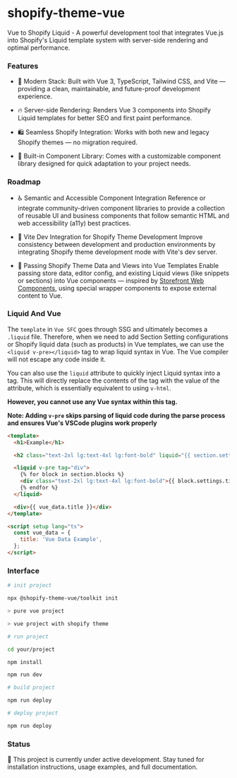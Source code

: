 # shopify-theme-vue

Vue to Shopify Liquid - A powerful development tool that integrates Vue.js into Shopify's Liquid template system with
server-side rendering and optimal performance.

### Features

- 🧪 Modern Stack: Built with Vue 3, TypeScript, Tailwind CSS, and Vite — providing a clean, maintainable, and
  future-proof development experience.

- 🔥 Server-side Rendering: Renders Vue 3 components into Shopify Liquid templates for better SEO and first paint
  performance.

- 🛍️ Seamless Shopify Integration: Works with both new and legacy Shopify themes — no migration required.

- 🧩 Built-in Component Library: Comes with a customizable component library designed for quick adaptation to your
  project needs.

### Roadmap

- ♿ Semantic and Accessible Component Integration Reference or integrate community-driven component libraries to
  provide a collection of reusable UI and business components that follow semantic HTML and web accessibility (a11y)
  best practices.

- 🔄 Vite Dev Integration for Shopify Theme Development Improve consistency between development and production
  environments by integrating Shopify theme development mode with Vite's dev server.

- 🔗 Passing Shopify Theme Data and Views into Vue Templates Enable passing store data, editor config, and existing
  Liquid views (like snippets or sections) into Vue components — inspired by
  [Storefront Web Components](https://shopify.dev/docs/api/storefront-web-components), using special wrapper components
  to expose external content to Vue.

### Liquid And Vue

The `template` in `Vue SFC` goes through SSG and ultimately becomes a `.liquid` file. Therefore, when we need to add
Section Setting configurations or Shopify liquid data (such as products) in Vue templates, we can use the
`<liquid v-pre></liquid>` tag to wrap liquid syntax in Vue. The Vue compiler will not escape any code inside it.

You can also use the `liquid` attribute to quickly inject Liquid syntax into a tag. This will directly replace the
contents of the tag with the value of the attribute, which is essentially equivalent to using `v-html`.

**However, you cannot use any Vue syntax within this tag.**

**Note: Adding `v-pre` skips parsing of liquid code during the parse process and ensures Vue's VSCode plugins work
properly**

```html
<template>
  <h1>Example</h1>

  <h2 class="text-2xl lg:text-4xl lg:font-bold" liquid="{{ section.settings.title | upcase }}"></h2>

  <liquid v-pre tag="div">
    {% for block in section.blocks %}
    <div class="text-2xl lg:text-4xl lg:font-bold">{{ block.settings.title | upcase | append: 'test' }}</div>
    {% endfor %}
  </liquid>

  <div>{{ vue_data.title }}</div>
</template>

<script setup lang="ts">
  const vue_data = {
    title: 'Vue Data Example',
  };
</script>
```

### Interface

```bash
# init project

npx @shopify-theme-vue/toolkit init

> pure vue project

> vue project with shopify theme

# run project

cd your/project

npm install

npm run dev

# build project

npm run deploy

# deploy project

npm run deploy
```

### Status

🚧 This project is currently under active development. Stay tuned for installation instructions, usage examples, and
full documentation.
